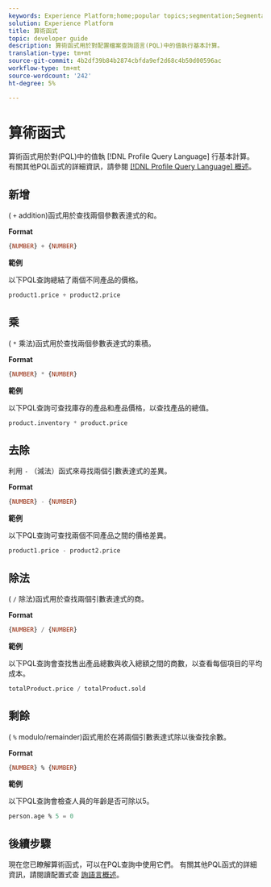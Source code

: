 ```yaml
---
keywords: Experience Platform;home;popular topics;segmentation;Segmentation;Segmentation Service;pql;PQL;Profile Query Language;arithmetic functions;arithmetic;
solution: Experience Platform
title: 算術函式
topic: developer guide
description: 算術函式用於對配置檔案查詢語言(PQL)中的值執行基本計算。
translation-type: tm+mt
source-git-commit: 4b2df39b84b2874cbfda9ef2d68c4b50d00596ac
workflow-type: tm+mt
source-wordcount: '242'
ht-degree: 5%

---
```



# 算術函式

算術函式用於對(PQL)中的值執 [!DNL Profile Query Language] 行基本計算。 有關其他PQL函式的詳細資訊，請參閱 [[!DNL Profile Query Language] 概述](./overview.md)。

## 新增

( `+` addition)函式用於查找兩個參數表達式的和。

**Format**

```sql
{NUMBER} + {NUMBER}
```

**範例**

以下PQL查詢總結了兩個不同產品的價格。

```sql
product1.price + product2.price
```

## 乘

( `*` 乘法)函式用於查找兩個參數表達式的乘積。

**Format**

```sql
{NUMBER} * {NUMBER}
```

**範例**

以下PQL查詢可查找庫存的產品和產品價格，以查找產品的總值。

```sql
product.inventory * product.price
```

## 去除

利用 `-` （減法）函式來尋找兩個引數表達式的差異。

**Format**

```sql
{NUMBER} - {NUMBER}
```

**範例**

以下PQL查詢可查找兩個不同產品之間的價格差異。

```sql
product1.price - product2.price
```

## 除法

( `/` 除法)函式用於查找兩個引數表達式的商。

**Format**

```sql
{NUMBER} / {NUMBER}
```

**範例**

以下PQL查詢會查找售出產品總數與收入總額之間的商數，以查看每個項目的平均成本。

```sql
totalProduct.price / totalProduct.sold
```

## 剩餘

( `%` modulo/remainder)函式用於在將兩個引數表達式除以後查找余數。

**Format**

```sql
{NUMBER} % {NUMBER}
```

**範例**

以下PQL查詢會檢查人員的年齡是否可除以5。

```sql
person.age % 5 = 0
```

## 後續步驟

現在您已瞭解算術函式，可以在PQL查詢中使用它們。 有關其他PQL函式的詳細資訊，請閱讀配置式查 [詢語言概述](./overview.md)。
